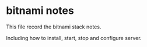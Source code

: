 # bitnami notes
This file record the bitnami stack notes.

Including how to install, start, stop and configure server.

